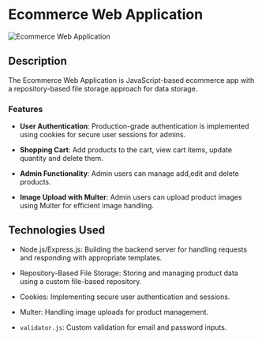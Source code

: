 # Ecommerce Web Application

![Ecommerce Web Application](https://private-user-images.githubusercontent.com/118924589/255319132-62304ba9-0a2a-4782-97bc-f1cffeb123df.png?jwt=eyJhbGciOiJIUzI1NiIsInR5cCI6IkpXVCJ9.eyJpc3MiOiJnaXRodWIuY29tIiwiYXVkIjoicmF3LmdpdGh1YnVzZXJjb250ZW50LmNvbSIsImtleSI6ImtleTEiLCJleHAiOjE2OTAxMTI4MDEsIm5iZiI6MTY5MDExMjUwMSwicGF0aCI6Ii8xMTg5MjQ1ODkvMjU1MzE5MTMyLTYyMzA0YmE5LTBhMmEtNDc4Mi05N2JjLWYxY2ZmZWIxMjNkZi5wbmc_WC1BbXotQWxnb3JpdGhtPUFXUzQtSE1BQy1TSEEyNTYmWC1BbXotQ3JlZGVudGlhbD1BS0lBSVdOSllBWDRDU1ZFSDUzQSUyRjIwMjMwNzIzJTJGdXMtZWFzdC0xJTJGczMlMkZhd3M0X3JlcXVlc3QmWC1BbXotRGF0ZT0yMDIzMDcyM1QxMTQxNDFaJlgtQW16LUV4cGlyZXM9MzAwJlgtQW16LVNpZ25hdHVyZT1jZjRmNTEzNzg5YmRkOTI0ZjE5Nzk5NDljYjZmZjc3NzBjN2FjMGFiMjhhZjI1ZWI3MzQ5YmYyNTQ4YmM4YWU2JlgtQW16LVNpZ25lZEhlYWRlcnM9aG9zdCZhY3Rvcl9pZD0wJmtleV9pZD0wJnJlcG9faWQ9MCJ9.VY5Zfren-3kzXd_aoqTdl2UmjMTNfcfaUUlLeY1bZJ8)

## Description

The Ecommerce Web Application is JavaScript-based ecommerce app with a repository-based file storage approach for data storage.

### Features

- **User Authentication**: Production-grade authentication is implemented using cookies for secure user sessions for admins.

- **Shopping Cart**: Add products to the cart, view cart items, update quantity and delete them.

- **Admin Functionality**: Admin users can manage add,edit and delete products.

- **Image Upload with Multer**: Admin users can upload product images using Multer for efficient image handling.

## Technologies Used

- Node.js/Express.js: Building the backend server for handling requests and responding with appropriate templates.

- Repository-Based File Storage: Storing and managing product data using a custom file-based repository.

- Cookies: Implementing secure user authentication and sessions.

- Multer: Handling image uploads for product management.

- `validator.js`: Custom validation for email and password inputs.
